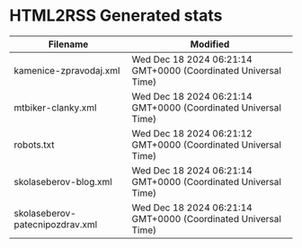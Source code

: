 # HTML2RSS Generated stats

| Filename | Modified |
| -------- | -------- |
| kamenice-zpravodaj.xml | Wed Dec 18 2024 06:21:14 GMT+0000 (Coordinated Universal Time) |
| mtbiker-clanky.xml | Wed Dec 18 2024 06:21:14 GMT+0000 (Coordinated Universal Time) |
| robots.txt | Wed Dec 18 2024 06:21:12 GMT+0000 (Coordinated Universal Time) |
| skolaseberov-blog.xml | Wed Dec 18 2024 06:21:14 GMT+0000 (Coordinated Universal Time) |
| skolaseberov-patecnipozdrav.xml | Wed Dec 18 2024 06:21:14 GMT+0000 (Coordinated Universal Time) |
